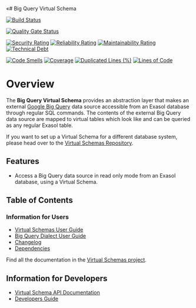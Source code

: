 «# Big Query Virtual Schema

[![Build Status](https://github.com/exasol/bigquery-virtual-schema/actions/workflows/ci-build.yml/badge.svg)](https://github.com/exasol/bigquery-virtual-schema/actions/workflows/ci-build.yml)

[![Quality Gate Status](https://sonarcloud.io/api/project_badges/measure?project=com.exasol%3Abigquery-virtual-schema&metric=alert_status)](https://sonarcloud.io/dashboard?id=com.exasol%3Abigquery-virtual-schema)

[![Security Rating](https://sonarcloud.io/api/project_badges/measure?project=com.exasol%3Abigquery-virtual-schema&metric=security_rating)](https://sonarcloud.io/dashboard?id=com.exasol%3Abigquery-virtual-schema)
[![Reliability Rating](https://sonarcloud.io/api/project_badges/measure?project=com.exasol%3Abigquery-virtual-schema&metric=reliability_rating)](https://sonarcloud.io/dashboard?id=com.exasol%3Abigquery-virtual-schema)
[![Maintainability Rating](https://sonarcloud.io/api/project_badges/measure?project=com.exasol%3Abigquery-virtual-schema&metric=sqale_rating)](https://sonarcloud.io/dashboard?id=com.exasol%3Abigquery-virtual-schema)
[![Technical Debt](https://sonarcloud.io/api/project_badges/measure?project=com.exasol%3Abigquery-virtual-schema&metric=sqale_index)](https://sonarcloud.io/dashboard?id=com.exasol%3Abigquery-virtual-schema)

[![Code Smells](https://sonarcloud.io/api/project_badges/measure?project=com.exasol%3Abigquery-virtual-schema&metric=code_smells)](https://sonarcloud.io/dashboard?id=com.exasol%3Abigquery-virtual-schema)
[![Coverage](https://sonarcloud.io/api/project_badges/measure?project=com.exasol%3Abigquery-virtual-schema&metric=coverage)](https://sonarcloud.io/dashboard?id=com.exasol%3Abigquery-virtual-schema)
[![Duplicated Lines (%)](https://sonarcloud.io/api/project_badges/measure?project=com.exasol%3Abigquery-virtual-schema&metric=duplicated_lines_density)](https://sonarcloud.io/dashboard?id=com.exasol%3Abigquery-virtual-schema)
[![Lines of Code](https://sonarcloud.io/api/project_badges/measure?project=com.exasol%3Abigquery-virtual-schema&metric=ncloc)](https://sonarcloud.io/dashboard?id=com.exasol%3Abigquery-virtual-schema)

# Overview

The **Big Query Virtual Schema** provides an abstraction layer that makes an external [Google Big Query](https://cloud.google.com/bigquery/) data source accessible from an Exasol database through regular SQL commands. The contents of the external Big Query data source are mapped to virtual tables which look like and can be queried as any regular Exasol table.

If you want to set up a Virtual Schema for a different database system, please head over to the [Virtual Schemas Repository][virtual-schemas].

## Features

* Access a Big Query data source in read only mode from an Exasol database, using a Virtual Schema.

## Table of Contents

### Information for Users

* [Virtual Schemas User Guide][virtual-schemas-user-guide]
* [Big Query Dialect User Guide](doc/user_guide/bigquery_user_guide.md)
* [Changelog](doc/changes/changelog.md)
* [Dependencies](dependencies.md)

Find all the documentation in the [Virtual Schemas project][vs-doc].

## Information for Developers 

* [Virtual Schema API Documentation][vs-api]
* [Developers Guide](doc/developers_guide.md)

[virtual-schemas-user-guide]: https://docs.exasol.com/database_concepts/virtual_schemas.htm
[virtual-schemas]: https://github.com/exasol/virtual-schemas
[vs-api]: https://github.com/exasol/virtual-schema-common-java/blob/master/doc/development/api/virtual_schema_api.md
[vs-doc]: https://github.com/exasol/virtual-schemas/tree/master/doc
